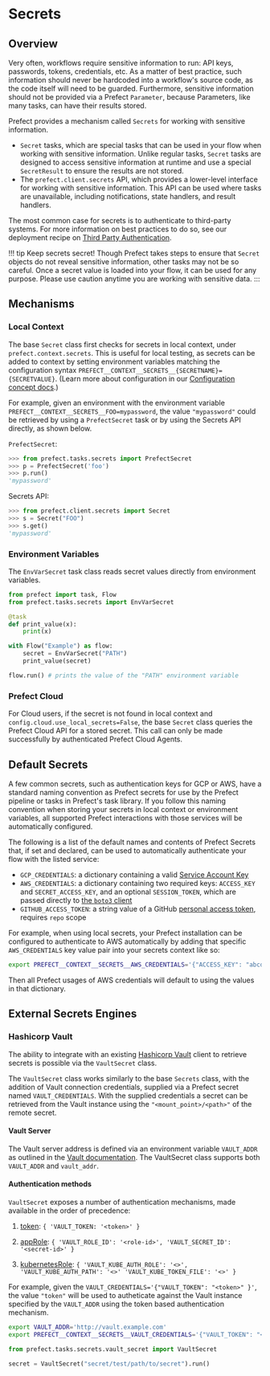 # Secrets

## Overview

Very often, workflows require sensitive information to run: API keys, passwords, tokens, credentials, etc. As a matter of best practice, such information should never be hardcoded into a workflow's source code, as the code itself will need to be guarded. Furthermore, sensitive information should not be provided via a Prefect `Parameter`, because Parameters, like many tasks, can have their results stored.

Prefect provides a mechanism called `Secrets` for working with sensitive information.

- `Secret` tasks, which are special tasks that can be used in your flow when working with sensitive information. Unlike regular tasks, `Secret` tasks are designed to access sensitive information at runtime and use a special `SecretResult` to ensure the results are not stored.
- The `prefect.client.secrets` API, which provides a lower-level interface for working with sensitive information. This API can be used where tasks are unavailable, including notifications, state handlers, and result handlers.

The most common case for secrets is to authenticate to third-party systems. For more information on best practices to do so, see our deployment recipe on [Third Party Authentication](../../orchestration/recipes/third_party_auth.md).

!!! tip Keep secrets secret!
    Though Prefect takes steps to ensure that `Secret` objects do not reveal sensitive information, other tasks may not be so careful. Once a secret value is loaded into your flow, it can be used for any purpose. Please use caution anytime you are working with sensitive data.
:::

## Mechanisms

### Local Context

The base `Secret` class first checks for secrets in local context, under `prefect.context.secrets`. This is useful for local testing, as secrets can be added to context by setting environment variables matching the configuration syntax `PREFECT__CONTEXT__SECRETS__{SECRETNAME}={SECRETVALUE}`. (Learn more about configuration in our [Configuration concept docs](configuration.md).)

For example, given an environment with the environment variable `PREFECT__CONTEXT__SECRETS__FOO=mypassword`, the value `"mypassword"` could be retrieved by using a `PrefectSecret` task or by using the Secrets API directly, as shown below.

`PrefectSecret`:

```python
>>> from prefect.tasks.secrets import PrefectSecret
>>> p = PrefectSecret('foo')
>>> p.run()
'mypassword'
```

Secrets API:

```python
>>> from prefect.client.secrets import Secret
>>> s = Secret("FOO")
>>> s.get()
'mypassword'
```

### Environment Variables

The `EnvVarSecret` task class reads secret values directly from environment variables.

```python
from prefect import task, Flow
from prefect.tasks.secrets import EnvVarSecret

@task
def print_value(x):
    print(x)

with Flow("Example") as flow:
    secret = EnvVarSecret("PATH")
    print_value(secret)

flow.run() # prints the value of the "PATH" environment variable
```

### Prefect Cloud

For Cloud users, if the secret is not found in local context and `config.cloud.use_local_secrets=False`, the base `Secret` class queries the Prefect Cloud API for a stored secret. This call can only be made successfully by authenticated Prefect Cloud Agents.


## Default Secrets

A few common secrets, such as authentication keys for GCP or AWS, have a standard naming convention as Prefect secrets for use by the Prefect pipeline or tasks in Prefect's task library. If you follow this naming convention when storing your secrets in local context or environment variables, all supported Prefect interactions with those services will be automatically configured.

The following is a list of the default names and contents of Prefect Secrets that, if set and declared, can be used to automatically authenticate your flow with the listed service:

- `GCP_CREDENTIALS`: a dictionary containing a valid [Service Account Key](https://cloud.google.com/docs/authentication/getting-started)
- `AWS_CREDENTIALS`: a dictionary containing two required keys: `ACCESS_KEY` and `SECRET_ACCESS_KEY`, and an optional `SESSION_TOKEN`, which are passed directly to [the `boto3` client](https://boto3.amazonaws.com/v1/documentation/api/latest/guide/configuration.html)
- `GITHUB_ACCESS_TOKEN`: a string value of a GitHub [personal access token](https://help.github.com/en/github/authenticating-to-github/creating-a-personal-access-token-for-the-command-line), requires `repo` scope

For example, when using local secrets, your Prefect installation can be configured to authenticate to AWS automatically by adding that specific `AWS_CREDENTIALS` key value pair into your secrets context like so:

```bash
export PREFECT__CONTEXT__SECRETS__AWS_CREDENTIALS='{"ACCESS_KEY": "abcdef", "SECRET_ACCESS_KEY": "ghijklmn"}'
```

Then all Prefect usages of AWS credentials will default to using the values in that dictionary.

## External Secrets Engines

### Hashicorp Vault

The ability to integrate with an existing [Hashicorp Vault](https://www.vaultproject.io/) client to retrieve secrets is possible via the `VaultSecret` class.

The `VaultSecret` class works similarly to the base `Secrets` class, with the addition of Vault connection credentials, supplied via a Prefect secret named `VAULT_CREDENTIALS`. With the supplied credentials a secret can be retrieved from the Vault instance using the `"<mount_point>/<path>"` of the remote secret.

#### Vault Server

The Vault server address is defined via an environment variable `VAULT_ADDR` as outlined in the [Vault documentation](https://www.vaultproject.io/docs/commands#vault_addr).
The VaultSecret class supports both `VAULT_ADDR` and `vault_addr`.


#### Authentication methods

`VaultSecret` exposes a number of authentication mechanisms, made available in the order of precedence:

1. [token](https://www.vaultproject.io/docs/auth/token): `{ 'VAULT_TOKEN: '<token>' }`

2. [appRole](): `{ 'VAULT_ROLE_ID': '<role-id>', 'VAULT_SECRET_ID': '<secret-id>' }`

3. [kubernetesRole](https://www.vaultproject.io/docs/auth/kubernetes): `{ 'VAULT_KUBE_AUTH_ROLE': '<>', 'VAULT_KUBE_AUTH_PATH': '<>' 'VAULT_KUBE_TOKEN_FILE': '<>' }`

For example, given the `VAULT_CREDENTIALS='{"VAULT_TOKEN": "<token>" }'`, the value `"token"` will be used to autheticate against the Vault instance specified by the `VAULT_ADDR` using the token based authentication mechanism.

```bash
export VAULT_ADDR='http://vault.example.com'
export PREFECT__CONTEXT__SECRETS__VAULT_CREDENTIALS='{"VAULT_TOKEN": "<token>"}'
```

```python
from prefect.tasks.secrets.vault_secret import VaultSecret

secret = VaultSecret("secret/test/path/to/secret").run()
```

